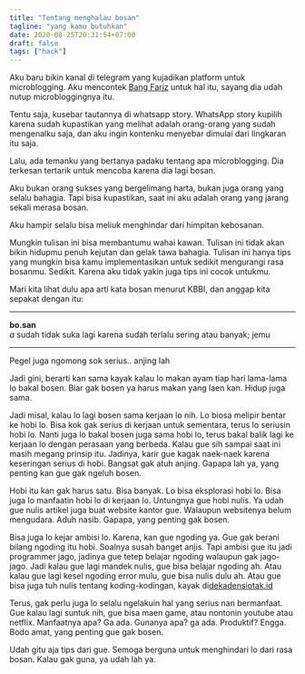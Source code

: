 ```yaml
---
title: "Tentang menghalau bosan"
tagline: "yang kamu butuhkan"
date: 2020-08-25T20:31:54+07:00
draft: false
tags: ["hack"]
---
```


Aku baru bikin kanal di telegram yang kujadikan platform untuk microblogging. Aku mencontek [Bang Fariz](https://faultable.dev) untuk hal itu, sayang dia udah nutup microbloggingnya itu.

Tentu saja, kusebar tautannya di whatsapp story. WhatsApp story kupilih karena sudah kupastikan yang melihat adalah orang-orang yang sudah mengenalku saja, dan aku ingin kontenku menyebar dimulai dari lingkaran itu saja.

Lalu, ada temanku yang bertanya padaku tentang apa microblogging. Dia terkesan tertarik untuk mencoba karena dia lagi bosan.

Aku bukan orang sukses yang bergelimang harta, bukan juga orang yang selalu bahagia. Tapi bisa kupastikan, saat ini aku adalah orang yang jarang sekali merasa bosan.

Aku hampir selalu bisa meliuk menghindar dari himpitan kebosanan.

Mungkin tulisan ini bisa membantumu wahai kawan. Tulisan ini tidak akan bikin hidupmu penuh kejutan dan gelak tawa bahagia. Tulisan ini hanya tips yang mungkin bisa kamu implementasikan untuk sedikit mengurangi rasa bosanmu. Sedikit. Karena aku tidak yakin juga tips ini cocok untukmu.

Mari kita lihat dulu apa arti kata bosan menurut KBBI, dan anggap kita sepakat dengan itu:

---

**bo.san**  
*a* sudah tidak suka lagi karena sudah terlalu sering atau banyak; jemu  

---

Pegel juga ngomong sok serius.. anjing lah

Jadi gini, berarti kan sama kayak kalau lo makan ayam tiap hari lama-lama lo bakal bosen. Biar gak bosen ya harus makan yang laen kan. Hidup juga sama.

Jadi misal, kalau lo lagi bosen sama kerjaan lo nih. Lo biosa melipir bentar ke hobi lo. Bisa kok gak serius di kerjaan untuk sementara, terus lo seriusin hobi lo. Nanti juga lo bakal bosen juga sama hobi lo, terus bakal balik lagi ke kerjaan lo dengan perasaan yang berbeda. Kalau gue sih sampai saat ini masih megang prinsip itu. Jadinya, karir gue kagak naek-naek karena keseringan serius di hobi. Bangsat gak atuh anjing. Gapapa lah ya, yang penting kan gue gak ngeluh bosen.

Hobi itu kan gak harus satu. Bisa banyak. Lo bisa eksplorasi hobi lo. Bisa juga lo manfaatin hobi lo di kerjaan lo. Untungnya gue hobi nulis. Ya udah gue nulis artikel juga buat website kantor gue. Walaupun websitenya belum mengudara. Aduh nasib. Gapapa, yang penting gak bosen.

Bisa juga lo kejar ambisi lo. Karena, kan gue ngoding ya. Gue gak berani bilang ngoding itu hobi. Soalnya susah banget anjis. Tapi ambisi gue itu jadi programmer jago, jadinya gue tetep belajar ngoding walaupun gak jago-jago. Jadi kalau gue lagi mandek nulis, gue bisa belajar ngoding ah. Atau kalau gue lagi kesel ngoding error mulu, gue bisa nulis dulu ah. Atau gue bisa juga tuh nulis tentang koding-kodingan, kayak di[dekadensiotak.id](https://dkdnstk.netlify.app)

Terus, gak perlu juga lo selalu ngelakuin hal yang serius nan bermanfaat. Gue kalau lagi suntuk nih, gue bisa maen game, atau nontonin youtube atau netflix. Manfaatnya apa? Ga ada. Gunanya apa? ga ada. Produktif? Engga. Bodo amat, yang penting gue gak bosen.

Udah gitu aja tips dari gue. Semoga berguna untuk menghindari lo dari rasa bosan. Kalau gak guna, ya udah lah ya.